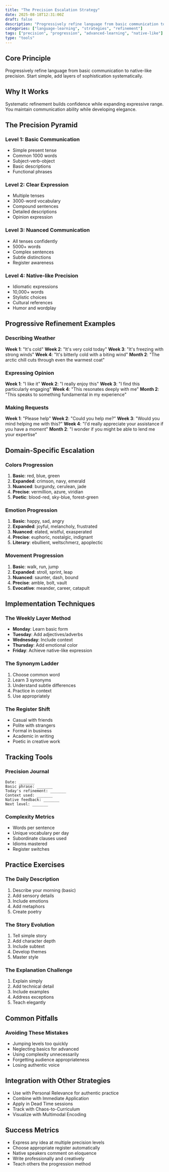 ```yaml
---
title: "The Precision Escalation Strategy"
date: 2025-08-18T12:31:00Z
draft: false
description: "Progressively refine language from basic communication to native-like precision"
categories: ["language-learning", "strategies", "refinement"]
tags: ["precision", "progression", "advanced-learning", "native-like"]
type: "tools"
---
```


## Core Principle
Progressively refine language from basic communication to native-like precision. Start simple, add layers of sophistication systematically.

## Why It Works
Systematic refinement builds confidence while expanding expressive range. You maintain communication ability while developing elegance.

## The Precision Pyramid

### Level 1: Basic Communication
- Simple present tense
- Common 1000 words
- Subject-verb-object
- Basic descriptions
- Functional phrases

### Level 2: Clear Expression
- Multiple tenses
- 3000-word vocabulary
- Compound sentences
- Detailed descriptions
- Opinion expression

### Level 3: Nuanced Communication
- All tenses confidently
- 5000+ words
- Complex sentences
- Subtle distinctions
- Register awareness

### Level 4: Native-like Precision
- Idiomatic expressions
- 10,000+ words
- Stylistic choices
- Cultural references
- Humor and wordplay

## Progressive Refinement Examples

### Describing Weather
**Week 1**: "It's cold"
**Week 2**: "It's very cold today"
**Week 3**: "It's freezing with strong winds"
**Week 4**: "It's bitterly cold with a biting wind"
**Month 2**: "The arctic chill cuts through even the warmest coat"

### Expressing Opinion
**Week 1**: "I like it"
**Week 2**: "I really enjoy this"
**Week 3**: "I find this particularly engaging"
**Week 4**: "This resonates deeply with me"
**Month 2**: "This speaks to something fundamental in my experience"

### Making Requests
**Week 1**: "Please help"
**Week 2**: "Could you help me?"
**Week 3**: "Would you mind helping me with this?"
**Week 4**: "I'd really appreciate your assistance if you have a moment"
**Month 2**: "I wonder if you might be able to lend me your expertise"

## Domain-Specific Escalation

### Colors Progression
1. **Basic**: red, blue, green
2. **Expanded**: crimson, navy, emerald
3. **Nuanced**: burgundy, cerulean, jade
4. **Precise**: vermillion, azure, viridian
5. **Poetic**: blood-red, sky-blue, forest-green

### Emotion Progression
1. **Basic**: happy, sad, angry
2. **Expanded**: joyful, melancholy, frustrated
3. **Nuanced**: elated, wistful, exasperated
4. **Precise**: euphoric, nostalgic, indignant
5. **Literary**: ebullient, weltschmerz, apoplectic

### Movement Progression
1. **Basic**: walk, run, jump
2. **Expanded**: stroll, sprint, leap
3. **Nuanced**: saunter, dash, bound
4. **Precise**: amble, bolt, vault
5. **Evocative**: meander, career, catapult

## Implementation Techniques

### The Weekly Layer Method
- **Monday**: Learn basic form
- **Tuesday**: Add adjectives/adverbs
- **Wednesday**: Include context
- **Thursday**: Add emotional color
- **Friday**: Achieve native-like expression

### The Synonym Ladder
1. Choose common word
2. Learn 3 synonyms
3. Understand subtle differences
4. Practice in context
5. Use appropriately

### The Register Shift
- Casual with friends
- Polite with strangers
- Formal in business
- Academic in writing
- Poetic in creative work

## Tracking Tools

### Precision Journal
```
Date: _______
Basic phrase: _______
Today's refinement: _______
Context used: _______
Native feedback: _______
Next level: _______
```

### Complexity Metrics
- Words per sentence
- Unique vocabulary per day
- Subordinate clauses used
- Idioms mastered
- Register switches

## Practice Exercises

### The Daily Description
1. Describe your morning (basic)
2. Add sensory details
3. Include emotions
4. Add metaphors
5. Create poetry

### The Story Evolution
1. Tell simple story
2. Add character depth
3. Include subtext
4. Develop themes
5. Master style

### The Explanation Challenge
1. Explain simply
2. Add technical detail
3. Include examples
4. Address exceptions
5. Teach elegantly

## Common Pitfalls

### Avoiding These Mistakes
- Jumping levels too quickly
- Neglecting basics for advanced
- Using complexity unnecessarily
- Forgetting audience appropriateness
- Losing authentic voice

## Integration with Other Strategies
- Use with Personal Relevance for authentic practice
- Combine with Immediate Application
- Apply in Dead Time sessions
- Track with Chaos-to-Curriculum
- Visualize with Multimodal Encoding

## Success Metrics
- Express any idea at multiple precision levels
- Choose appropriate register automatically
- Native speakers comment on eloquence
- Write professionally and creatively
- Teach others the progression method